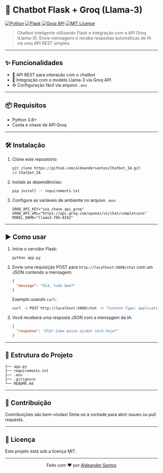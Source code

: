 # 🤖 Chatbot Flask + Groq (Llama-3)

[![Python](https://img.shields.io/badge/Python-3.8%2B-blue?logo=python)](https://www.python.org/)
[![Flask](https://img.shields.io/badge/Flask-2.x-green?logo=flask)](https://flask.palletsprojects.com/)
[![Groq API](https://img.shields.io/badge/Groq-API-orange)](https://console.groq.com/)
[![MIT License](https://img.shields.io/badge/license-MIT-blue.svg)](LICENSE)

> Chatbot inteligente utilizando Flask e integração com a API Groq (Llama-3). Envie mensagens e receba respostas automáticas de IA via uma API REST simples.

---

## ✨ Funcionalidades

- 🚀 API REST para interação com o chatbot
- 🦙 Integração com o modelo Llama-3 via Groq API
- ⚙️ Configuração fácil via arquivo `.env`

---

## 📦 Requisitos

- Python 3.8+
- Conta e chave de API Groq

---

## 🛠️ Instalação

1. Clone este repositório:
   ```sh
   git clone https://github.com/aldeandersantos/Chatbot_IA.git
   cd Chatbot_IA
   ```

2. Instale as dependências:
   ```sh
   pip install -r requirements.txt
   ```

3. Configure as variáveis de ambiente no arquivo `.env`:
   ```
   GROQ_API_KEY="sua_chave_api_groq"
   GROQ_API_URL="https://api.groq.com/openai/v1/chat/completions"
   MODEL_NAME="llama3-70b-8192"
   ```

---

## ▶️ Como usar

1. Inicie o servidor Flask:
   ```sh
   python app.py
   ```

2. Envie uma requisição POST para `http://localhost:5000/chat` com um JSON contendo a mensagem:

   ```json
   {
     "message": "Olá, tudo bem?"
   }
   ```

   Exemplo usando `curl`:
   ```sh
   curl -X POST http://localhost:5000/chat -H "Content-Type: application/json" -d '{"message": "Olá, tudo bem?"}'
   ```

3. Você receberá uma resposta JSON com a mensagem da IA:
   ```json
   {
     "response": "Olá! Como posso ajudar você hoje?"
   }
   ```

---

## 📁 Estrutura do Projeto

```
├── app.py
├── requirements.txt
├── .env
├── .gitignore
└── README.md
```

---

## 🤝 Contribuição

Contribuições são bem-vindas! Sinta-se à vontade para abrir issues ou pull requests.

---

## 📄 Licença

Este projeto está sob a licença MIT.

---

<p align="center">
  Feito com ❤️ por <a href="https://github.com/aldeandersantos">Aldeander Santos</a>
</p>